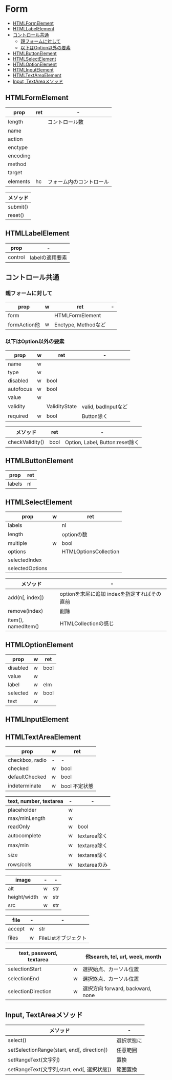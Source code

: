 # Form

- [HTMLFormElement](#htmlformelement)
- [HTMLLabelElement](#htmllabelelement)
- [コントロール共通](#コントロール共通)
  - [親フォームに対して](#親フォームに対して)
  - [以下はOption以外の要素](#以下はoption以外の要素)
- [HTMLButtonElement](#htmlbuttonelement)
- [HTMLSelectElement](#htmlselectelement)
- [HTMLOptionElement](#htmloptionelement)
- [HTMLInputElement](#htmlinputelement)
- [HTMLTextAreaElement](#htmltextareaelement)
- [Input, TextAreaメソッド](#input-textareaメソッド)

## HTMLFormElement
| prop     | ret | -                        |
| -------- | --- | ------------------------ |
| length   |     | コントロール数           |
| name     |     |
| action   |     |
| enctype  |     |
| encoding |     |
| method   |     |
| target   |     |
| elements | hc  | フォーム内のコントロール |

| メソッド |
| -------- |
| submit() |
| reset()  |

## HTMLLabelElement
| prop    | -               |
| ------- | --------------- |
| control | labelの適用要素 |

## コントロール共通
### 親フォームに対して
| prop         | w   | ret                 | -   |
| ------------ | --- | ------------------- | --- |
| form         |     | HTMLFormElement     |
| formAction他 | w   | Enctype, Methodなど |

### 以下はOption以外の要素
| prop      | w   | ret           | -                   |
| --------- | --- | ------------- | ------------------- |
| name      | w   |
| type      | w   |
| disabled  | w   | bool          |
| autofocus | w   | bool          |
| value     | w   |
| validity  |     | ValidityState | valid, badInputなど |
| required  | w   | bool          | Button除く          |


| メソッド        | ret  | -                               |
| --------------- | ---- | ------------------------------- |
| checkValidity() | bool | Option, Label, Button:reset除く |

## HTMLButtonElement
| prop   | ret |
| ------ | --- |
| labels | nl  |

## HTMLSelectElement
| prop            | w   | ret                   |
| --------------- | --- | --------------------- |
| labels          |     | nl                    |
| length          |     | optionの数            |
| multiple        | w   | bool                  |
| options         |     | HTMLOptionsCollection |
| selectedIndex   |     |
| selectedOptions |     |

| メソッド            | -                                             |
| ------------------- | --------------------------------------------- |
| add(n[, index])     | optionを末尾に追加  indexを指定すればその直前 |
| remove(index)       | 削除                                          |
| item(), namedItem() | HTMLCollectionの感じ                          |

## HTMLOptionElement
| prop     | w   | ret  |
| -------- | --- | ---- |
| disabled | w   | bool |
| value    | w   |
| label    | w   | elm  |
| selected | w   | bool |
| text     | w   |

## HTMLInputElement
## HTMLTextAreaElement
| prop            | w   | ret           |
| --------------- | --- | ------------- |
| checkbox, radio | -   | -             |
| checked         | w   | bool          |
| defaultChecked  | w   | bool          |
| indeterminate   | w   | bool 不定状態 |

| text, number, textarea | -   | -            |
| ---------------------- | --- | ------------ |
| placeholder            | w   |
| max/minLength          | w   |
| readOnly               | w   | bool         |
| autocomplete           | w   | textarea除く |
| max/min                | w   | textarea除く |
| size                   | w   | textarea除く |
| rows/cols              | w   | textareaのみ |

| image        | -   | -   |
| ------------ | --- | --- |
| alt          | w   | str |
| height/width | w   | str |
| src          | w   | str |

| file   | -   | -                    |
| ------ | --- | -------------------- |
| accept | w   | str                  |
| files  | w   | FileListオブジェクト |

| text, password, textarea |     | 他search, tel, url, week, month  |
| ------------------------ | --- | -------------------------------- |
| selectionStart           | w   | 選択始点、カーソル位置           |
| selectionEnd             | w   | 選択終点、カーソル位置           |
| selectionDirection       | w   | 選択方向 forward, backward, none |
   

## Input, TextAreaメソッド
| メソッド                                    | -          |
| ------------------------------------------- | ---------- |
| select()                                    | 選択状態に |
| setSelectionRange(start, end[, direction])  | 任意範囲   |
| setRangeText(文字列)                        | 置換       |
| setRangeText(文字列,start, end[, 選択状態]) | 範囲置換   |